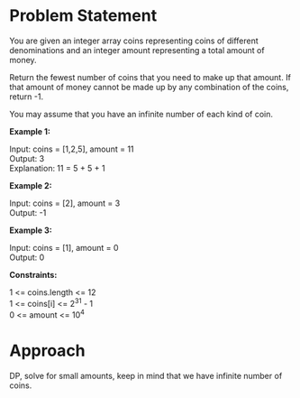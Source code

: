 # Problem Statement
You are given an integer array coins representing coins of different denominations and an integer amount representing a total amount of money.

Return the fewest number of coins that you need to make up that amount. If that amount of money cannot be made up by any combination of the coins, return -1.

You may assume that you have an infinite number of each kind of coin.

 

**Example 1:**

Input: coins = [1,2,5], amount = 11 \
Output: 3 \
Explanation: 11 = 5 + 5 + 1 

**Example 2:**

Input: coins = [2], amount = 3 \
Output: -1 

**Example 3:**

Input: coins = [1], amount = 0 \
Output: 0
 

**Constraints:**

1 <= coins.length <= 12 \
1 <= coins[i] <= 2<sup>31</sup> - 1 \
0 <= amount <= 10<sup>4</sup>


# Approach

DP, solve for small amounts, keep in mind that we have infinite number of coins.